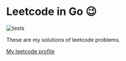 # Leetcode in Go &#128521;
![tests](https://github.com/evleria/leetcode-in-go/actions/workflows/test.yml/badge.svg)

These are my solutions of leetcode problems.

[My leetcode profile](https://leetcode.com/evleria/)
